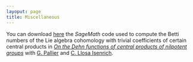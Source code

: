 ```yaml
---
layoput: page
title: Miscellaneous
---
```


You can download <a href="/cohomology.py">here</a> the _SageMath_ code used to compute the Betti numbers of the Lie algebra cohomology with trivial coefficients of certain central products in [_On the Dehn functions of central products of nilpotent groups_][CentralDehn]  with [G. Pallier](https://pallier.org/gabriel/) and [C. Llosa Isenrich](https://www.math.kit.edu/user/llosa/index.html).

[CentralDehn]: http://jeronimomaths.github.io/CentralDehn.pdf
